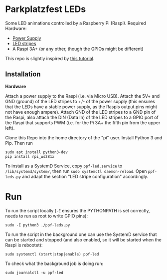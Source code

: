 # Parkplatzfest LEDs

Some LED animations controlled by a Raspberry Pi (Raspi). Required Hardware:
 - [Power Supply](https://www.amazon.de/Zolt-Schaltnetzteil-Multi-Voltage-Lautsprecher-Haushaltselektronik/dp/B0932Y7CXJ/)
 - [LED stripes](https://www.amazon.de/BTF-LIGHTING-WS2812B-adressierbare-Streifen-Wasserdicht/dp/B01CDTEEZ2/?th=1)
 - A Raspi 3A+ (or any other, though the GPIOs might be different)

This repo is slightly inspired by [this tutorial](https://tutorials-raspberrypi.de/raspberry-pi-ws2812-ws2811b-rgb-led-streifen-steuern/).

## Installation

**Hardware**

Attach a power supply to the Raspi (i.e. via Micro USB). Attach the 5V+ and GND (ground) of the LED stripes to +/- of the power supply
 (this ensures that the LEDs have a stable power supply, as the Raspis output pins might not have enough ampere).
Attach GND of the LED stripes to a GND pin of the Raspi, also attach the DIN (Data In) of the LED stripes to a GPIO port of the Raspi that supports PWM
 (i.e. for the Pi 3A+ the fifth pin from the upper left). 

Clone this Repo into the home directory of the "pi" user. Install Python 3 and Pip. Then run 

```
sudo apt install python3-dev
pip install rpi_ws281x
```

To install as a SystemD Service, copy `ppf-led.service` to `/lib/systemd/system/`, then run `sudo systemctl daemon-reload`.
Open `ppf-leds.py` and adapt the section "LED stripe configuration" accordingly.

# Run

To run the script locally (`-E` ensures the PYTHONPATH is set correctly, needs to run as root to write GPIO pins):

```
sudo -E python3 ./ppf-leds.py
```

To run the script in the background one can use the SystemD service that can be started and stopped (and also enabled, so it will be started when the Raspi is rebootet):

```
sudo systemctl (start|stop|enable) ppf-led
```

To check what the background job is doing run:

```
sudo journalctl -u ppf-led
```